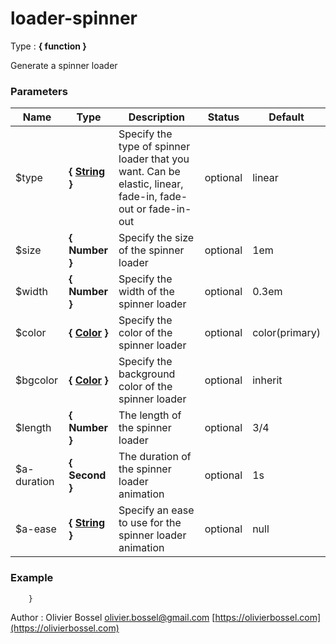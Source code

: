 # loader-spinner

<!-- @namespace: sugar.scss.loader.loader-spinner -->

Type : **{ function }**


Generate a spinner loader



### Parameters
Name  |  Type  |  Description  |  Status  |  Default
------------  |  ------------  |  ------------  |  ------------  |  ------------
$type  |  **{ [String](http://www.sass-lang.com/documentation/file.SASS_REFERENCE.html#sass-script-strings) }**  |  Specify the type of spinner loader that you want. Can be elastic, linear, fade-in, fade-out or fade-in-out  |  optional  |  linear
$size  |  **{ Number }**  |  Specify the size of the spinner loader  |  optional  |  1em
$width  |  **{ Number }**  |  Specify the width of the spinner loader  |  optional  |  0.3em
$color  |  **{ [Color](http://www.sass-lang.com/documentation/file.SASS_REFERENCE.html#colors) }**  |  Specify the color of the spinner loader  |  optional  |  color(primary)
$bgcolor  |  **{ [Color](http://www.sass-lang.com/documentation/file.SASS_REFERENCE.html#colors) }**  |  Specify the background color of the spinner loader  |  optional  |  inherit
$length  |  **{ Number }**  |  The length of the spinner loader  |  optional  |  3/4
$a-duration  |  **{ Second }**  |  The duration of the spinner loader animation  |  optional  |  1s
$a-ease  |  **{ [String](http://www.sass-lang.com/documentation/file.SASS_REFERENCE.html#sass-script-strings) }**  |  Specify an ease to use for the spinner loader animation  |  optional  |  null

### Example
```scss
	}
```
Author : Olivier Bossel [olivier.bossel@gmail.com](mailto:olivier.bossel@gmail.com) [https://olivierbossel.com](https://olivierbossel.com)